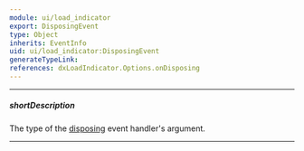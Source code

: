 ```yaml
---
module: ui/load_indicator
export: DisposingEvent
type: Object
inherits: EventInfo
uid: ui/load_indicator:DisposingEvent
generateTypeLink: 
references: dxLoadIndicator.Options.onDisposing
---
```

---
##### shortDescription
The type of the [disposing]({basewidgetpath}/Events/#disposing) event handler's argument.

---
<!-- Description goes here -->
